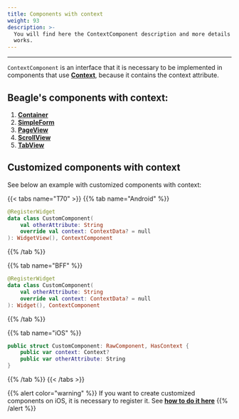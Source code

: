 ```yaml
---
title: Components with context
weight: 93
description: >-
  You will find here the ContextComponent description and more details on how it
  works.
---
```


---

`ContextComponent` is an interface that it is necessary to be implemented in components that use [**Context**](../../../../../../../../../api/context/), because it contains the context attribute.

## Beagle's components with context:

1. [**Container**](../../../../../../../../api/components/layout/container)
2. [**SimpleForm**](../../../../../../../api/components/form/simple-form)
3. [**PageView**](../../../../../../api/components/layout/pageview)
4. [**ScrollView**](../../../../../api/components/layout/scrollview)
5. [**TabView**](../../../../api/components/ui/tabview)

## Customized components with context  

See below an example with customized components with context: 

{{< tabs name="T70" >}}
{{% tab name="Android" %}}
```kotlin
@RegisterWidget
data class CustomComponent(
    val otherAttribute: String
    override val context: ContextData? = null
): WidgetView(), ContextComponent
```
{{% /tab %}}

{{% tab name="BFF" %}}
```kotlin
@RegisterWidget
data class CustomComponent(
    val otherAttribute: String
    override val context: ContextData? = null
): Widget(), ContextComponent
```
{{% /tab %}}

{{% tab name="iOS" %}}
```swift
public struct CustomComponent: RawComponent, HasContext {
    public var context: Context?
    public var otherAttribute: String
}
```
{{% /tab %}}
{{< /tabs >}}

{{% alert color="warning" %}}
If you want to create customized components on iOS, it is necessary to register it. See [**how to do it here**](../../customization/beagle-for-android/custom-widgets/)
{{% /alert %}}
